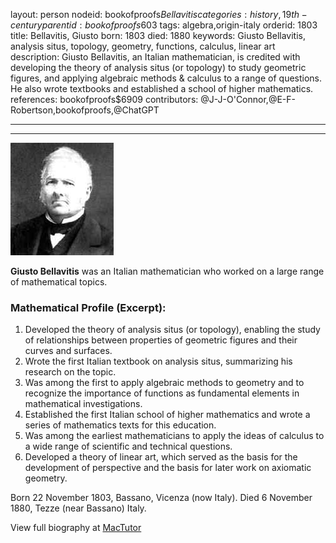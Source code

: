 layout: person
nodeid: bookofproofs$Bellavitis
categories: history,19th-century
parentid: bookofproofs$603
tags: algebra,origin-italy
orderid: 1803
title: Bellavitis, Giusto
born: 1803
died: 1880
keywords: Giusto Bellavitis, analysis situs, topology, geometry, functions, calculus, linear art
description: Giusto Bellavitis, an Italian mathematician, is credited with developing the theory of analysis situs (or topology) to study geometric figures, and applying algebraic methods & calculus to a range of questions. He also wrote textbooks and established a school of higher mathematics.
references: bookofproofs$6909
contributors: @J-J-O'Connor,@E-F-Robertson,bookofproofs,@ChatGPT

---



---

![Bellavitis.jpg](https://github.com/bookofproofs/bookofproofs.github.io/blob/main/_sources/_assets/images/portraits/Bellavitis.jpg?raw=true)

**Giusto Bellavitis** was an Italian mathematician who worked on a large range of mathematical topics.

### Mathematical Profile (Excerpt):
1. Developed the theory of analysis situs (or topology), enabling the study of relationships between properties of geometric figures and their curves and surfaces. 
2. Wrote the first Italian textbook on analysis situs, summarizing his research on the topic. 
3. Was among the first to apply algebraic methods to geometry and to recognize the importance of functions as fundamental elements in mathematical investigations. 
4. Established the first Italian school of higher mathematics and wrote a series of mathematics texts for this education. 
5. Was among the earliest mathematicians to apply the ideas of calculus to a wide range of scientific and technical questions. 
6. Developed a theory of linear art, which served as the basis for the development of perspective and the basis for later work on axiomatic geometry.

Born 22 November 1803, Bassano, Vicenza (now Italy). Died 6 November 1880, Tezze (near Bassano) Italy.

View full biography at [MacTutor](https://mathshistory.st-andrews.ac.uk/Biographies/Bellavitis/)
